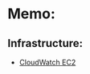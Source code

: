 # Memo:

## Infrastructure: 
+ [CloudWatch EC2](https://github.com/vfa-tanpt/memo/wiki/CloudWatch-%E3%81%A7-EC2-%E3%81%AE%E3%83%A1%E3%83%A2%E3%83%AA%E3%83%BB%E3%83%87%E3%82%A3%E3%82%B9%E3%82%AF%E4%BD%BF%E7%94%A8%E7%8E%87%E3%82%92%E7%9B%A3%E8%A6%96%E3%81%99%E3%82%8B)
